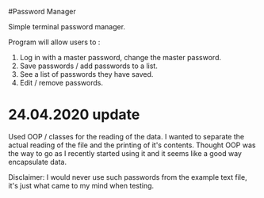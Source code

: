 #Password Manager

Simple terminal password manager.

Program will allow users to :

1. Log in with a master password, change the master password.
2. Save passwords / add passwords to a list.
3. See a list of passwords they have saved.
4. Edit / remove passwords.


# 24.04.2020 update

Used OOP / classes for the reading of the data. I wanted to separate the actual reading of the file and the printing of it's contents. Thought OOP was the way to go as I recently started using it and it seems like a good way encapsulate data. 

Disclaimer: I would never use such passwords from the example text file, it's just what came to my mind when testing.

